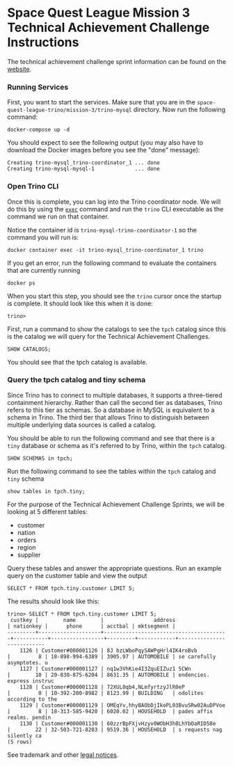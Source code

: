 # Space Quest League Mission 3 Technical Achievement Challenge Instructions
The technical achievement challenge sprint information can be found on the [website](https://www.starburst.io/info/technical-achievement-challenges/).


### Running Services

First, you want to start the services. Make sure that you are in the
`space-quest-league-trino/mission-3/trino-mysql` directory. Now run the following
command:

```
docker-compose up -d
```

You should expect to see the following output (you may also have to download
the Docker images before you see the "done" message):

```
Creating trino-mysql_trino-coordinator_1 ... done
Creating trino-mysql-mysql-1             ... done
```

### Open Trino CLI

Once this is complete, you can log into the Trino coordinator node. We will
do this by using the [`exec`](https://docs.docker.com/engine/reference/commandline/exec/)
command and run the `trino` CLI executable as the command we run on that
container. 

Notice the container id is `trino-mysql-trino-coordinator-1` so the
command you will run is:

```
docker container exec -it trino-mysql_trino-coordinator_1 trino
```
If you get an error, run the following command to evaluate the containers that are currently running

```
docker ps
```

When you start this step, you should see the `trino` cursor once the startup
is complete. It should look like this when it is done:
```
trino>
```

First, run a command to show the catalogs to see the `tpch` catalog since this is the catalog
we will query for the Technical Achievement Challenges.

```
SHOW CATALOGS;
```

You should see that the tpch catalog is available. 

### Query the tpch catalog and tiny schema 

Since Trino has to connect
to multiple databases, it supports a three-tiered containment hierarchy. Rather
than call the second tier as databases, Trino refers to this tier as schemas. So
a database in MySQL is equivalent to a schema in Trino. The third tier that 
allows Trino to distinguish between multiple underlying data sources is called a
catalog. 

You should be able
to run the following command and see that there is a `tiny` database or schema 
as it's referred to by Trino, within the `tpch` catalog.

```
SHOW SCHEMAS in tpch;
```

Run the following command to see the tables within the `tpch` catalog and `tiny` schema

```
show tables in tpch.tiny;
```

For the purpose of the Technical Achievement Challenge Sprints, we will be looking at 5 different tables:
 - customer 
 - nation
 - orders
 - region
 - supplier 

Query these tables and answer the appropriate questions.  Run an example query on the customer table and view the output

```
SELECT * FROM tpch.tiny.customer LIMIT 5;
```

The results should look like this:
```
trino> SELECT * FROM tpch.tiny.customer LIMIT 5;
 custkey |        name        |                address                 | nationkey |      phone      | acctbal | mktsegment |
---------+--------------------+----------------------------------------+-----------+-----------------+---------+------------+---------------------------
    1126 | Customer#000001126 | 8J bzLWboPqySAWPgHrl4IK4roBvb          |         8 | 18-898-994-6389 | 3905.97 | AUTOMOBILE | se carefully asymptotes. u
    1127 | Customer#000001127 | nq1w3VhKie4I3ZquEIZuz1 5CWn            |        10 | 20-830-875-6204 | 8631.35 | AUTOMOBILE | endencies. express instruc
    1128 | Customer#000001128 | 72XUL0qb4,NLmfyrtzyJlR0eP              |         0 | 10-392-200-8982 | 8123.99 | BUILDING   | odolites according to the
    1129 | Customer#000001129 | OMEqYv,hhyBAObDjIkoPL03BvuSRw02AuDPVoe |         8 | 18-313-585-9420 | 6020.02 | HOUSEHOLD  | pades affix realms. pendin
    1130 | Customer#000001130 | 60zzrBpFXjvHzyv0WObH3h8LhYbOaRID58e    |        22 | 32-503-721-8203 | 9519.36 | HOUSEHOLD  | s requests nag silently ca
(5 rows)
```

See trademark and other [legal notices](https://trino.io/legal.html).
